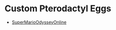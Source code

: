 # Custom Pterodactyl Eggs

- [SuperMarioOdysseyOnline](SuperMarioOdysseyOnline/SuperMarioOdysseyOnline.md)